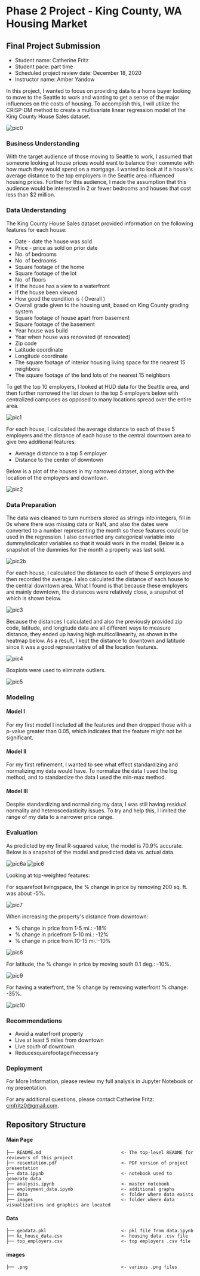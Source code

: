 # Phase 2 Project - King County, WA Housing Market

## Final Project Submission

* Student name: Catherine Fritz
* Student pace: part time
* Scheduled project review date: December 18, 2020
* Instructor name: Amber Yandow

In this project, I wanted to focus on providing data to a home buyer looking to move to the Seattle to work and wanting to get a sense of the major influences on the costs of housing. To accomplish this, I will utilize the CRISP-DM method to create a multivariate linear regression model of the King County House Sales dataset.

![pic0](./images/king_county.PNG)

### Business Understanding
With the target audience of those moving to Seattle to work, I assumed that someone looking at house prices would want to balance their commute with how much they would spend on a mortgage. I wanted to look at if a house's average distance to the top employers in the Seattle area influenced housing prices. Further for this audience, I made the assumption that this audience would be interested in 2 or fewer bedrooms and houses that cost less than $2 million. 

### Data Understanding
The King County House Sales dataset provided information on the following features for each house:
* Date - date the house was sold
* Price - price as sold on prior date
* No. of bedrooms
* No. of bedrooms
* Square footage of the home
* Square footage of the lot
* No. of floors
* If the house has a view to a waterfront
* If the house been viewed
* How good the condition is ( Overall )
* Overall grade given to the housing unit, based on King County grading system
* Square footage of house apart from basement
* Square footage of the basement
* Year house was build
* Year when house was renovated (if renovated)
* Zip code
* Latitude coordinate
* Longitude coordinate
* The square footage of interior housing living space for the nearest 15 neighbors
* The square footage of the land lots of the nearest 15 neighbors

To get the top 10 employers, I looked at HUD data for the Seattle area, and then further narrowed the list down to the top 5 employers below with centralized campuses as opposed to many locations spread over the entire area. 

![pic1](./images/employers.PNG)

For each house, I calculated the average distance to each of these 5 employers and the distance of each house to the central downtown area to give two additional features:
* Average distance to a top 5 employer
* Distance to the center of downtown

Below is a plot of the houses in my narrowed dataset, along with the location of the employers and downtown. 

![pic2](./images/map.png)

### Data Preparation 
The data was cleaned to turn numbers stored as strings into integers, fill in 0s where there was missing data or NaN, and also the dates were converted to a number representing the month so these features could be used in the regression. I also converted any categorical variable into dummy/indicator variables so that it would work in the model. Below is a snapshot of the dummies for the month a property was last sold.

![pic2b](./images/dummies.PNG)

For each house, I calculated the distance to each of these 5 employers and then recorded the average. I also calculated the distance of each house to the central downtown area. What I found is that because these employers are mainly downtown, the distances were relatively close, a snapshot of which is shown below. 

![pic3](./images/distances_table.PNG)

Because the distances I calculated and also the previously provided zip code, latitude, and longitude data are all different ways to measure distance, they ended up having high multicollinearity, as shown in the heatmap below. As a result, I kept the distance to downtown and latitude since it was a good representative of all the location features. 

![pic4](./images/heatmap.png)

Boxplots were used to eliminate outliers.

![pic5](./images/boxplots.png)

### Modeling
#### Model I
For my first model I included all the features and then dropped those with a p-value greater than 0.05, which indicates that the feature might not be significant. 

#### Model II
For my first refinement, I wanted to see what effect standardizing and normalizing my data would have. To normalize the data I used the log method, and to standardize the data I used the min-max method.

#### Model III
Despite standardizing and normalizing my data, I was still having residual normality and heteroscedasticity issues. To try and help this, I limited the range of my data to a narrower price range. 


### Evaluation
As predicted by my final R-squared value, the model is 70.9% accurate. Below is a snapshot of the model and predicted data vs. actual data.

![pic6a](./images/model.PNG)
![pic6](./images/pred_v_actual.png)

Looking at top-weighted features:

For squarefoot livingspace, the % change in price by removing 200 sq. ft. was about -5%.

![pic7](./images/sqft_price.png)

When increasing the property's distance from downtown:
- % change in price from 1-5 mi.: -18%
- % change in pricefrom 5-10 mi.: -12%
- % change in price from 10-15 mi.:-10%

![pic8](./images/dist2dwtn_price.png)

For latitude, the % change in price by moving south 0.1 deg.: -10%.

![pic9](./images/lat_price.png)

For having a waterfront, the % change by removing waterfront % change: -35%.

![pic10](./images/waterfront_price.png)

### Recommendations
- Avoid a waterfront property
- Live at least 5 miles from downtown
- Live south of downtown
- Reducesquarefootageifnecessary

### Deployment
For More Information, please review my full analysis in Jupyter Notebook or my presentation.

For any additional questions, please contact Catherine Fritz: cmfritz0@gmail.com.

## Repository Structure
#### Main Page
    ├── README.md                              <- The top-level README for reviewers of this project
    ├── resentation.pdf                        <- PDF version of project presentation
    ├── data.ipynb                             <- notebook used to generate data
    ├── analysis.ipynb                         <- master notebook
    ├── employment_data.ipynb                  <- additional graphs
    ├── data                                   <- folder where data exists
    ├── images                                 <- folder where data visualizations and graphics are located

#### Data
    ├── geodata.pkl                            <- pkl file from data.ipynb 
    ├── kc_house_data.csv                      <- housing data .csv file
    ├── top_employers.csv                      <- top employers .csv file

#### images
    ├── .png                                   <- various .png files
